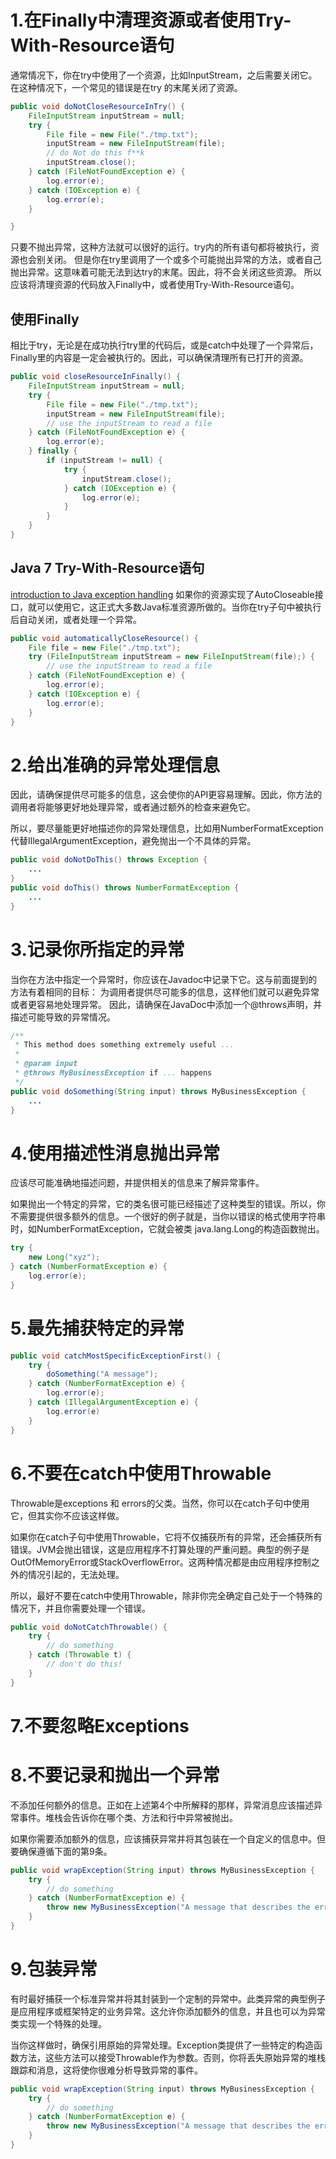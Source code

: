# 1.在Finally中清理资源或者使用Try-With-Resource语句
通常情况下，你在try中使用了一个资源，比如InputStream，之后需要关闭它。在这种情况下，一个常见的错误是在try
的末尾关闭了资源。

```java
public void doNotCloseResourceInTry() {
    FileInputStream inputStream = null;
    try {
        File file = new File("./tmp.txt");
        inputStream = new FileInputStream(file);
        // do Not do this f**k
        inputStream.close();
    } catch (FileNotFoundException e) {
        log.error(e);
    } catch (IOException e) {
        log.error(e);
    }

}
```
只要不抛出异常，这种方法就可以很好的运行。try内的所有语句都将被执行，资源也会别关闭。
但是你在try里调用了一个或多个可能抛出异常的方法，或者自己抛出异常。这意味着可能无法到达try的末尾。因此，将不会关闭这些资源。
所以应该将清理资源的代码放入Finally中，或者使用Try-With-Resource语句。

## 使用Finally
相比于try，无论是在成功执行try里的代码后，或是catch中处理了一个异常后，Finally里的内容是一定会被执行的。因此，可以确保清理所有已打开的资源。

```java
public void closeResourceInFinally() {
    FileInputStream inputStream = null;
    try {
        File file = new File("./tmp.txt");
        inputStream = new FileInputStream(file);
        // use the inputStream to read a file
    } catch (FileNotFoundException e) {
        log.error(e);
    } finally {
        if (inputStream != null) {
            try {
                inputStream.close();
            } catch (IOException e) {
                log.error(e);
            }
        }
    }
}
```

## Java 7 Try-With-Resource语句
[introduction to Java exception handling](https://stackify.com/specify-handle-exceptions-java/#tryWithResource)
如果你的资源实现了AutoCloseable接口，就可以使用它，这正式大多数Java标准资源所做的。当你在try子句中被执行后自动关闭，或者处理一个异常。

```java
public void automaticallyCloseResource() {
    File file = new File("./tmp.txt");
    try (FileInputStream inputStream = new FileInputStream(file);) {
        // use the inputStream to read a file
    } catch (FileNotFoundException e) {
        log.error(e);
    } catch (IOException e) {
        log.error(e);
    }
}
```

# 2.给出准确的异常处理信息
因此，请确保提供尽可能多的信息，这会使你的API更容易理解。因此，你方法的调用者将能够更好地处理异常，或者通过额外的检查来避免它。

所以，要尽量能更好地描述你的异常处理信息，比如用NumberFormatException代替IllegalArgumentException，避免抛出一个不具体的异常。
```java
public void doNotDoThis() throws Exception {
    ...
}
public void doThis() throws NumberFormatException {
    ...
}
```
# 3.记录你所指定的异常
当你在方法中指定一个异常时，你应该在Javadoc中记录下它。这与前面提到的方法有着相同的目标：
为调用者提供尽可能多的信息，这样他们就可以避免异常或者更容易地处理异常。
因此，请确保在JavaDoc中添加一个@throws声明，并描述可能导致的异常情况。
```java
/**
 * This method does something extremely useful ...
 *
 * @param input
 * @throws MyBusinessException if ... happens
 */
public void doSomething(String input) throws MyBusinessException {
    ...
}
```
# 4.使用描述性消息抛出异常
应该尽可能准确地描述问题，并提供相关的信息来了解异常事件。

如果抛出一个特定的异常，它的类名很可能已经描述了这种类型的错误。所以，你不需要提供很多额外的信息。一个很好的例子就是，当你以错误的格式使用字符串时，如NumberFormatException，它就会被类 java.lang.Long的构造函数抛出。
```java
try {
    new Long("xyz");
} catch (NumberFormatException e) {
    log.error(e);
}
```

# 5.最先捕获特定的异常
```java
public void catchMostSpecificExceptionFirst() {
    try {
        doSomething("A message");
    } catch (NumberFormatException e) {
        log.error(e);
    } catch (IllegalArgumentException e) {
        log.error(e)
    }
}
```

# 6.不要在catch中使用Throwable
Throwable是exceptions 和 errors的父类。当然，你可以在catch子句中使用它，但其实你不应该这样做。

如果你在catch子句中使用Throwable，它将不仅捕获所有的异常，还会捕获所有错误。JVM会抛出错误，这是应用程序不打算处理的严重问题。典型的例子是OutOfMemoryError或StackOverflowError。这两种情况都是由应用程序控制之外的情况引起的，无法处理。

所以，最好不要在catch中使用Throwable，除非你完全确定自己处于一个特殊的情况下，并且你需要处理一个错误。

```java
public void doNotCatchThrowable() {
    try {
        // do something
    } catch (Throwable t) {
        // don't do this!
    }
}
```
# 7.不要忽略Exceptions


# 8.不要记录和抛出一个异常
不添加任何额外的信息。正如在上述第4个中所解释的那样，异常消息应该描述异常事件。堆栈会告诉你在哪个类、方法和行中异常被抛出。

如果你需要添加额外的信息，应该捕获异常并将其包装在一个自定义的信息中。但要确保遵循下面的第9条。
```java
public void wrapException(String input) throws MyBusinessException {
    try {
        // do something
    } catch (NumberFormatException e) {
        throw new MyBusinessException("A message that describes the error.", e);
    }
}
```
# 9.包装异常
有时最好捕获一个标准异常并将其封装到一个定制的异常中。此类异常的典型例子是应用程序或框架特定的业务异常。这允许你添加额外的信息，并且也可以为异常类实现一个特殊的处理。

当你这样做时，确保引用原始的异常处理。Exception类提供了一些特定的构造函数方法，这些方法可以接受Throwable作为参数。否则，你将丢失原始异常的堆栈跟踪和消息，这将使你很难分析导致异常的事件。
```java
public void wrapException(String input) throws MyBusinessException {
    try {
        // do something
    } catch (NumberFormatException e) {
        throw new MyBusinessException("A message that describes the error.", e);
    }
}
```